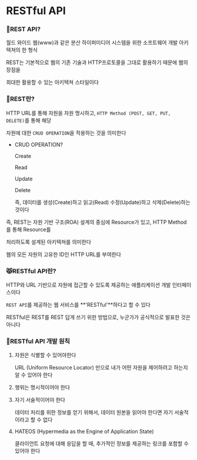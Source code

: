# **RESTful API**

### **🐺REST API?**

월드 와이드 웹(www)과 같은 분산 하이퍼미디어 시스템을 위한 소프트웨어 개발 아키텍쳐의 한 형식

REST는 기본적으로 웹의 기존 기술과 HTTP프로토콜을 그대로 활용하기 때문에 웹의 장점을

최대한 활용할 수 있는 아키텍쳐 스타일이다

### **🦄REST란?**

HTTP URL를 통해 자원을 자원 명시하고, `HTTP Method (POST, GET, PUT, DELETE)`를 통해 해당 

자원에 대한 `CRUD OPERATION`을 적용하는 것을 의미한다

- CRUD OPERATION?
    
    Create
    
    Read
    
    Update
    
    Delete
    
    즉, 데이터를 생성(Create)하고 읽고(Read) 수정(Update)하고 삭제(Delete)하는 것이다
    

즉, REST는 자원 기반 구조(ROA) 설계의 중심에 Resource가 있고, HTTP Method를 통해 Resource를 

처리하도록 설계된 아키텍쳐를 의미한다

웹의 모든 자원의 고유한 ID인 HTTP URL를 부여한다

### **😾RESTful API란?**

HTTP와 URL 기반으로 자원에 접근할 수 있도록 제공하는 애플리케이션 개발 인터페이스이다

`REST API`를 제공하는 웹 서비스를 **'RESTful'**하다고 할 수 있다

RESTful은 REST를 REST 답게 쓰기 위한 방법으로, 누군가가 공식적으로 발표한 것은 아니다

### 🧐****RESTful API 개발 원칙****

1. 자원은 식별할 수 있어야한다
    
    URL (Uniform Resource Locator) 만으로 내가 어떤 자원을 제어하려고 하는지 알 수 있어야 한다
    
2. 행위는 명시적이어야 한다
3. 자기 서술적이어야 한다
    
    데이터 처리를 위한 정보를 얻기 위해서, 데이터 원본을 읽어야 한다면 자기 서술적이라고 할 수 없다 
    
4. HATEOS (Hypermedia as the Engine of Application State)
    
    클라이언트 요청에 대해 응답을 할 때, 추가적인 정보를 제공하는 링크를 포함할 수 있어야 한다